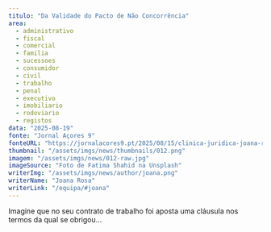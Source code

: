 ```yaml
---
titulo: "Da Validade do Pacto de Não Concorrência"
area:
  - administrativo
  - fiscal
  - comercial
  - familia
  - sucessoes
  - consumidor
  - civil
  - trabalho
  - penal
  - executivo
  - imobiliario
  - rodoviario
  - registos
data: "2025-08-19"
fonte: "Jornal Açores 9"
fonteURL: "https://jornalacores9.pt/2025/08/15/clinica-juridica-joana-rosa-da-validade-do-pacto-de-nao-concorrencia/"
thumbnail: "/assets/imgs/news/thumbnails/012.png"
imagem: "/assets/imgs/news/012-raw.jpg"
imageSource: "Foto de Fatima Shahid na Unsplash"
writerImg: "/assets/imgs/news/author/joana.png"
writerName: "Joana Rosa"
writerLink: "/equipa/#joana"
---
```


Imagine que no seu contrato de trabalho foi aposta uma cláusula nos termos da qual se obrigou...
